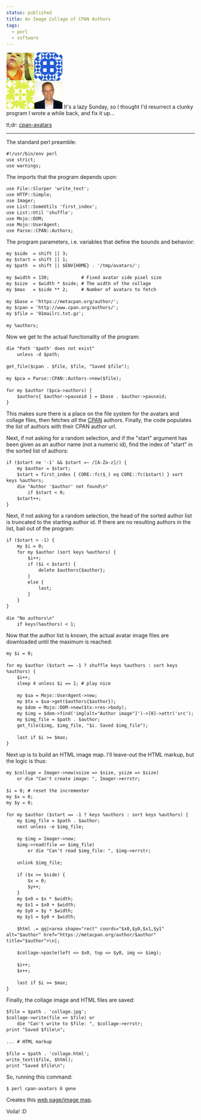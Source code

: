 ```yaml
---                                                                                                                                                                          
status: published
title: An Image Collage of CPAN Authors
tags:
  - perl
  - software
---
```


![Collage](collage-2x2.jpg)
It's a lazy Sunday, so I thought I'd resurrect a clunky program I wrote a while back, and fix it up...

tl;dr: [cpan-avatars](https://github.com/ology/Modules/blob/master/cpan-avatars)

---

The standard perl preamble:

    #!/usr/bin/env perl
    use strict;
    use warnings;

The imports that the program depends upon:

    use File::Slurper 'write_text';
    use HTTP::Simple;
    use Imager;
    use List::SomeUtils 'first_index';
    use List::Util 'shuffle';
    use Mojo::DOM;
    use Mojo::UserAgent;
    use Parse::CPAN::Authors;

The program parameters, i.e. variables that define the bounds and behavior:

    my $side  = shift || 3;
    my $start = shift || 1;
    my $path  = shift || $ENV{HOME} . '/tmp/avatars/';

    my $width = 130;            # Fixed avatar side pixel size
    my $size  = $width * $side; # The width of the collage
    my $max   = $side ** 2;     # Number of avatars to fetch

    my $base = 'https://metacpan.org/author/';
    my $cpan = 'http://www.cpan.org/authors/';
    my $file = '01mailrc.txt.gz';

    my %authors;

Now we get to the actual functionality of the program:

    die "Path '$path' does not exist" 
        unless -d $path;

    get_file($cpan . $file, $file, "Saved $file");

    my $pca = Parse::CPAN::Authors->new($file);

    for my $author ($pca->authors) {
        $authors{ $author->pauseid } = $base . $author->pauseid;
    }

This makes sure there is a place on the file system for the avatars and collage files, then fetches *all* the [CPAN](https://metacpan.org/) authors. Finally, the code populates the list of authors with their CPAN author url.

Next, if not asking for a random selection, and if the "start" argument has been given as an author name (not a numeric id), find the index of "start" in the sorted list of authors:

    if ($start ne '-1' && $start =~ /[A-Za-z]/) {
        my $author = $start;
        $start = first_index { CORE::fc($_) eq CORE::fc($start) } sort keys %authors;
        die "Author '$author' not found\n"
            if $start < 0;
        $start++;
    }

Next, if not asking for a random selection, the head of the sorted author list is truncated to the starting author id.  If there are no resulting authors in the list, bail out of the program:

    if ($start > -1) {
        my $i = 0;
        for my $author (sort keys %authors) {
            $i++;
            if ($i < $start) {
                delete $authors{$author};
            }
            else {
                last;
            }
        }
    }

    die "No authors\n"
        if keys(%authors) < 1;

Now that the author list is known, the actual avatar image files are downloaded until the maximum is reached:

    my $i = 0;

    for my $author ($start == -1 ? shuffle keys %authors : sort keys %authors) { 
        $i++;
        sleep 4 unless $i == 1; # play nice

        my $ua = Mojo::UserAgent->new;
        my $tx = $ua->get($authors{$author});
        my $dom = Mojo::DOM->new($tx->res->body);
        my $img = $dom->find('img[alt="Author image"]')->[0]->attr('src');
        my $img_file = $path . $author;
        get_file($img, $img_file, "$i. Saved $img_file");

        last if $i >= $max;
    }

Next up is to build an HTML image map.  I'll leave-out the HTML markup, but the logic is thus:

    my $collage = Imager->new(xsize => $size, ysize => $size)
        or die "Can't create image: ", Imager->errstr;

    $i = 0; # reset the incrementer
    my $x = 0;
    my $y = 0;

    for my $author ($start == -1 ? keys %authors : sort keys %authors) {
        my $img_file = $path . $author;
        next unless -e $img_file;

        my $img = Imager->new;
        $img->read(file => $img_file)
            or die "Can't read $img_file: ", $img->errstr;

        unlink $img_file;

        if ($x >= $side) {
            $x = 0;
            $y++;
        }
        my $x0 = $x * $width;
        my $x1 = $x0 + $width;
        my $y0 = $y * $width;
        my $y1 = $y0 + $width;

        $html .= qq|<area shape="rect" coords="$x0,$y0,$x1,$y1" alt="$author" href="https://metacpan.org/author/$author" title="$author">\n|;

        $collage->paste(left => $x0, top => $y0, img => $img);

        $i++;
        $x++;

        last if $i >= $max;
    }

Finally, the collage image and HTML files are saved:

    $file = $path . 'collage.jpg';
    $collage->write(file => $file) or
        die "Can't write to $file: ", $collage->errstr;
    print "Saved $file\n";

    ... # HTML markup

    $file = $path . 'collage.html';
    write_text($file, $html);
    print "Saved $file\n";

So, running this command:

    $ perl cpan-avatars 6 gene

Creates this [web page/image map](collage.html).

Voila!
:D
